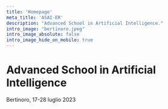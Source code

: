 ```yaml
---
title: 'Homepage'
meta_title: 'ASAI-ER'
description: "Advanced School in Artificial Intelligence."
intro_image: "bertinoro.jpeg"
intro_image_absolute: false
intro_image_hide_on_mobile: true
---
```


# Advanced School in Artificial Intelligence

Bertinoro, 17-28 luglio 2023
